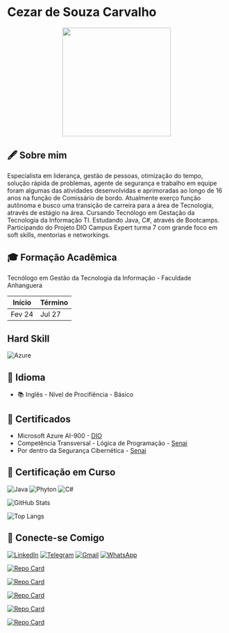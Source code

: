 # Cezar de Souza Carvalho 

<div align="center">
<img src="https://github.com/cezarscarvalho/DIO-Projeto-Microsoft-IA-Generativa/assets/158849910/9560665e-253f-4484-974d-d8bbaf206a2f" width="250px" />
</div>


## 🖋️ Sobre mim
Especialista em liderança, gestão de pessoas, otimização do tempo, solução rápida de problemas, agente de segurança e trabalho em equipe foram algumas das atividades desenvolvidas e aprimoradas ao longo de 16 anos na função de Comissário de bordo.
Atualmente exerço função autônoma e busco uma transição de carreira para a área de Tecnologia, através de estágio na área.
Cursando Tecnólogo em Gestação da Tecnologia da Informação TI. 
Estudando Java, C#, através de Bootcamps.
Participando do Projeto DIO Campus Expert turma 7 com grande foco em soft skills, mentorias e networkings.

## 🎓 Formação Acadêmica
Tecnólogo em Gestão da Tecnologia da Informação - Faculdade Anhanguera

| Início | Término |
|--------|---------|
Fev 24   | Jul 27  |

## Hard Skill
![Azure](https://img.shields.io/badge/Azure-blue?style=for-the-badge&logo=microsoft%20azure&logoColor=blue&labelColor=FFFFFF&link=https%3A%2F%2Fimages.app.goo.gl%2FK7PN1jYJd57x4q7A8)

## 💬 Idioma
- 📚 Inglês - Nível de Procifiência - Básico

## 📖 Certificados
- Microsoft Azure AI-900 - [DIO](https://www.dio.me/certificate/MQP67HFU/share)
- Competência Transversal - Lógica de Programação - [Senai](https://www.sp.senai.br/consulta-certificado?qrcode=00025603/7633328)
- Por dentro da Segurança Cibernética - [Senai](https://www.sp.senai.br/consulta-certificado?qrcode=00025619/7633328)
  
## 📒 Certificação em Curso
![Java](https://img.shields.io/badge/java-%23ED8B00.svg?style=for-the-badge&logo=openjdk&logoColor=white)
![Phyton](https://img.shields.io/badge/Python-FFD43B?style=for-the-badge&logo=python&logoColor=blue)
![C#](https://img.shields.io/badge/C%23-239120?style=for-the-badge&logo=csharp&logoColor=white)

![GitHub Stats](https://github-readme-stats.vercel.app/api?username=cezarscarvalho&theme=transparent&bg_color=000&border_color=30A3DC&show_icons=true&icon_color=30A3DC&title_color=E94D5F&text_color=FFF)


![Top Langs](https://github-readme-stats-git-masterrstaa-rickstaa.vercel.app/api/top-langs/?username=cezarscarvalho&bg_color=000&border_color=30A3DC&title_color=E94D5F&text_color=FFF)

## 📱 Conecte-se Comigo
[![LinkedIn](https://img.shields.io/badge/LinkedIn-0077B5?style=for-the-badge&logo=linkedin&logoColor=white)](https://www.linkedin.com/in/cezar-de-souza-carvalho-ti)
[![Telegram](https://img.shields.io/badge/Telegram-2CA5E0?style=for-the-badge&logo=telegram&logoColor=white)](http://t.me/cezardesouzacarvalhoti)
[![Gmail](https://img.shields.io/badge/Gmail-333333?style=for-the-badge&logo=gmail&logoColor=red)](mailto:cezar.souza03@gmail.com)
[![WhatsApp](https://img.shields.io/badge/WhatsApp-25D366?style=for-the-badge&logo=whatsapp&logoColor=white)](https://wa.me/55+11+988541006)


[![Repo Card](https://github-readme-stats.vercel.app/api/pin/?username=cezarscarvalho&repo=DIO-Projeto-Microsoft-IA-Generativa&bg_color=000&border_color=30A3DC&show_icons=true&icon_color=30A3DC&title_color=E94D5F&text_color=FFF)](https://github.com/cezarscarvalho/DIO-Projeto-Microsoft-IA-Generativa)

[![Repo Card](https://github-readme-stats.vercel.app/api/pin/?username=cezarscarvalho&repo=DIO-Projeto-Microsoft-Cognitive&bg_color=000&border_color=30A3DC&show_icons=true&icon_color=30A3DC&title_color=E94D5F&text_color=FFF)](https://github.com/cezarscarvalho/DIO-Projeto-Microsoft-Cognitive)

[![Repo Card](https://github-readme-stats.vercel.app/api/pin/?username=cezarscarvalho&repo=DIO-Projeto-Microsoft-Speech&bg_color=000&border_color=30A3DC&show_icons=true&icon_color=30A3DC&title_color=E94D5F&text_color=FFF)](https://github.com/cezarscarvalho/DIO-Projeto-Microsoft-Speech)

[![Repo Card](https://github-readme-stats.vercel.app/api/pin/?username=cezarscarvalho&repo=DIO-Projeto-Azure-Microsoft-Vision&bg_color=000&border_color=30A3DC&show_icons=true&icon_color=30A3DC&title_color=E94D5F&text_color=FFF)](https://github.com/cezarscarvalho/DIO-Projeto-Azure-Microsoft-Vision)

[![Repo Card](https://github-readme-stats.vercel.app/api/pin/?username=cezarscarvalho&repo=DIO-Projeto-Azure-Microsoft-Machine-Learning&bg_color=000&border_color=30A3DC&show_icons=true&icon_color=30A3DC&title_color=E94D5F&text_color=FFF)](https://github.com/cezarscarvalho/DIO-Projeto-Azure-Microsoft-Machine-Learning)
